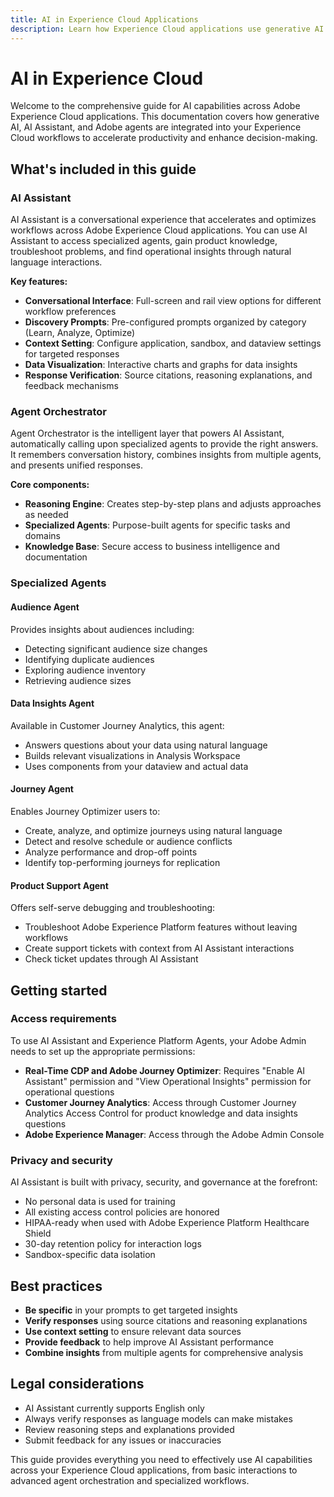 ```yaml
---
title: AI in Experience Cloud Applications
description: Learn how Experience Cloud applications use generative AI (GenAI), AI Assistant, and agentic AI.
---
```

# AI in Experience Cloud

Welcome to the comprehensive guide for AI capabilities across Adobe Experience Cloud applications. This documentation covers how generative AI, AI Assistant, and Adobe agents are integrated into your Experience Cloud workflows to accelerate productivity and enhance decision-making.

## What's included in this guide

### AI Assistant

AI Assistant is a conversational experience that accelerates and optimizes workflows across Adobe Experience Cloud applications. You can use AI Assistant to access specialized agents, gain product knowledge, troubleshoot problems, and find operational insights through natural language interactions.

**Key features:**

- **Conversational Interface**: Full-screen and rail view options for different workflow preferences
- **Discovery Prompts**: Pre-configured prompts organized by category (Learn, Analyze, Optimize)
- **Context Setting**: Configure application, sandbox, and dataview settings for targeted responses
- **Data Visualization**: Interactive charts and graphs for data insights
- **Response Verification**: Source citations, reasoning explanations, and feedback mechanisms

### Agent Orchestrator

Agent Orchestrator is the intelligent layer that powers AI Assistant, automatically calling upon specialized agents to provide the right answers. It remembers conversation history, combines insights from multiple agents, and presents unified responses.

**Core components:**

- **Reasoning Engine**: Creates step-by-step plans and adjusts approaches as needed
- **Specialized Agents**: Purpose-built agents for specific tasks and domains
- **Knowledge Base**: Secure access to business intelligence and documentation

### Specialized Agents

#### Audience Agent

Provides insights about audiences including:

- Detecting significant audience size changes
- Identifying duplicate audiences
- Exploring audience inventory
- Retrieving audience sizes

#### Data Insights Agent

Available in Customer Journey Analytics, this agent:

- Answers questions about your data using natural language
- Builds relevant visualizations in Analysis Workspace
- Uses components from your dataview and actual data

#### Journey Agent

Enables Journey Optimizer users to:

- Create, analyze, and optimize journeys using natural language
- Detect and resolve schedule or audience conflicts
- Analyze performance and drop-off points
- Identify top-performing journeys for replication

#### Product Support Agent

Offers self-serve debugging and troubleshooting:

- Troubleshoot Adobe Experience Platform features without leaving workflows
- Create support tickets with context from AI Assistant interactions
- Check ticket updates through AI Assistant

## Getting started

### Access requirements

To use AI Assistant and Experience Platform Agents, your Adobe Admin needs to set up the appropriate permissions:

- **Real-Time CDP and Adobe Journey Optimizer**: Requires "Enable AI Assistant" permission and "View Operational Insights" permission for operational questions
- **Customer Journey Analytics**: Access through Customer Journey Analytics Access Control for product knowledge and data insights questions
- **Adobe Experience Manager**: Access through the Adobe Admin Console

### Privacy and security

AI Assistant is built with privacy, security, and governance at the forefront:

- No personal data is used for training
- All existing access control policies are honored
- HIPAA-ready when used with Adobe Experience Platform Healthcare Shield
- 30-day retention policy for interaction logs
- Sandbox-specific data isolation

## Best practices

- **Be specific** in your prompts to get targeted insights
- **Verify responses** using source citations and reasoning explanations
- **Use context setting** to ensure relevant data sources
- **Provide feedback** to help improve AI Assistant performance
- **Combine insights** from multiple agents for comprehensive analysis

## Legal considerations

- AI Assistant currently supports English only
- Always verify responses as language models can make mistakes
- Review reasoning steps and explanations provided
- Submit feedback for any issues or inaccuracies

This guide provides everything you need to effectively use AI capabilities across your Experience Cloud applications, from basic interactions to advanced agent orchestration and specialized workflows.


